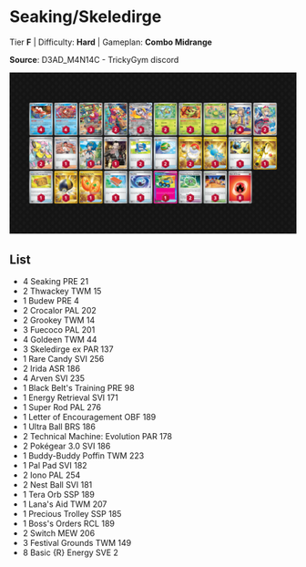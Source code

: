 # Seaking/Skeledirge

Tier **F** | Difficulty: **Hard** | Gameplan: **Combo Midrange**

**Source**: D3AD_M4N14C - TrickyGym discord

![decklist](../../!Images/Standard/15BRS-PRE/Seaking-Skeledirge.png)

## List
* 4 Seaking PRE 21
* 2 Thwackey TWM 15
* 1 Budew PRE 4
* 2 Crocalor PAL 202
* 2 Grookey TWM 14
* 3 Fuecoco PAL 201
* 4 Goldeen TWM 44
* 3 Skeledirge ex PAR 137
* 1 Rare Candy SVI 256
* 2 Irida ASR 186
* 4 Arven SVI 235
* 1 Black Belt's Training PRE 98
* 1 Energy Retrieval SVI 171
* 1 Super Rod PAL 276
* 1 Letter of Encouragement OBF 189
* 1 Ultra Ball BRS 186
* 2 Technical Machine: Evolution PAR 178
* 2 Pokégear 3.0 SVI 186
* 1 Buddy-Buddy Poffin TWM 223
* 1 Pal Pad SVI 182
* 2 Iono PAL 254
* 2 Nest Ball SVI 181
* 1 Tera Orb SSP 189
* 1 Lana's Aid TWM 207
* 1 Precious Trolley SSP 185
* 1 Boss's Orders RCL 189
* 2 Switch MEW 206
* 3 Festival Grounds TWM 149
* 8 Basic {R} Energy SVE 2